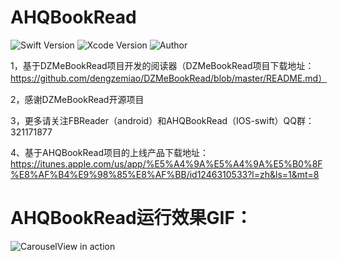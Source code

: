 # AHQBookRead

![Swift Version](https://img.shields.io/badge/Swift-3.x-orange.svg) 
![Xcode Version](https://img.shields.io/badge/Xcode-8.2.1-orange.svg) 
![Author](https://img.shields.io/badge/Author-DZM-blue.svg) 


1，基于DZMeBookRead项目开发的阅读器（DZMeBookRead项目下载地址：https://github.com/dengzemiao/DZMeBookRead/blob/master/README.md）

2，感谢DZMeBookRead开源项目

3，更多请关注FBReader（android）和AHQBookRead（IOS-swift）QQ群：321171877

4、基于AHQBookRead项目的上线产品下载地址：https://itunes.apple.com/us/app/%E5%A4%9A%E5%A4%9A%E5%B0%8F%E8%AF%B4%E9%98%85%E8%AF%BB/id1246310533?l=zh&ls=1&mt=8


# AHQBookRead运行效果GIF：

![CarouselView in action](GIF_001.gif)
